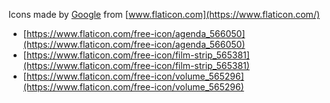 Icons made by [Google](https://www.flaticon.com/authors/google) from [www.flaticon.com](https://www.flaticon.com/)

- [https://www.flaticon.com/free-icon/agenda_566050](https://www.flaticon.com/free-icon/agenda_566050)
- [https://www.flaticon.com/free-icon/film-strip_565381](https://www.flaticon.com/free-icon/film-strip_565381)
- [https://www.flaticon.com/free-icon/volume_565296](https://www.flaticon.com/free-icon/volume_565296)
